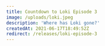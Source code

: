 ```yaml
---
title: Countdown to Loki Episode 3
image: /uploads/loki.jpeg
description: 'Where has Loki gone?'
createdAt: 2021-06-17T18:49:52Z
redirect: /releases/loki-episode-3
---
```

